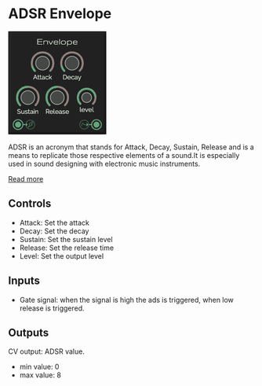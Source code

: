 # ADSR Envelope
![Envelope](../images/envelope.png)

ADSR is an acronym that stands for Attack, Decay, Sustain, Release and is a means to replicate those respective elements of a sound.It is especially used in sound designing with electronic music instruments.

[Read more](https://www.wikiaudio.org/adsr-envelope/)

## Controls
* Attack: Set the attack
* Decay: Set the decay
* Sustain: Set the sustain level
* Release: Set the release time
* Level: Set the output level

## Inputs
* Gate signal: when the signal is high the ads is triggered, when low release is triggered.

## Outputs
CV output: ADSR value.
* min value: 0
* max value: 8